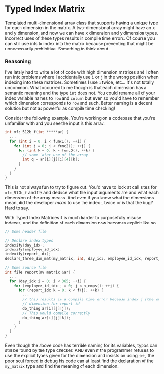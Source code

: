 # Typed Index Matrix

Templated multi-dimensional array class that supports having a unique type for each
dimension in the matrix. A two-dimensional array might have an x and y dimension,
and now we can have x dimension and y dimension types. Incorrect uses of these types
results in compile time errors. Of course you can still use ints to index into the
matrix because preventing that might be unnecessarily prohibitive. Something to think
about...

### Reasoning
I've lately had to write a lot of code with high dimension matrixes and I
often run into problems where I accidentally use `i` or `j` in the wrong position
when indexing into these matrices. Sometimes I use `i` twice, etc... It's not
totally uncommon. What occurred to me though is that each dimension has a semantic
meaning and the type `int` does not. You could rename all of your index variable
names to `row` and `column` but even so you'd have to remember which dimension
corresponds to `row` and such. Better naming is a decent solution but not as
powerful as compile time checking!

Consider the following example. You're working on a codebase that you're unfamiliar
with and you see the input is this array.
```c++
int xfc_512b_f(int *****ar) {
  ...
  for (int i = 0; i < func1(); ++i) {
    for (int j = 0; j < func2(); ++j) {
      for (int k = 0; k < func3(); ++k) {
        // some later use of the array
        int q = ar[i][j][i][4][k];        
      }
    }
  }
}
```

This is not always fun to try to figure out. You'd have to look at call sites for
`xfc_512b_f` and try and deduce what the input arguments are and what each dimension
of the array means. And even if you know what the dimensions mean, did the developer
_mean_ to use the index `i` twice or is that the bug? Hard to say.

With Typed Index Matrices it is much harder to purposefully misuse indexes, and the
definition of each dimension now becomes explicit like so.

```c++
// Some header file

// Declare index types
indexify(day_idx);
indexify(employee_id_idx);
indexify(report_idx);
declare_three_dim_mat(my_matrix, int, day_idx, employee_id_idx, report_idx);

// Some source file
int file_report(my_matrix &ar) {
  ... 
  for (day_idx i = 0; i < 365; ++i) {
    for (employee_id_idx j = 0; j < n_emps(); ++j) {
      for (report_idx k = 0; k < f(j); ++k) {
        ...
        // this results in a compile time error because index j (the employee's id) is used in the
        // dimension for report id
        do_thing(ar[i][j][j]);
        // This would compile correctly
        do_thing(ar[i][j][k]);
      }
    }
  }
}
```
Even though the above code has terrible naming for its variables, typos can still be found by the type checker.
AND even if the programmer refuses to use the explicit types given for the dimension and insists on using `int`, 
the poor soul forced to debug his code can at least find the declaration of the `my_matrix` type and find the 
meaning of each dimension.
